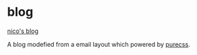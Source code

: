 # blog
<a href="http://blog.n86.date">nico's blog</a>

A blog modefied from a email layout which powered by <a href="http://purecss.io/layouts/">purecss</a>.
